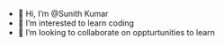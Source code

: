 - 👋 Hi, I’m @Sunith Kumar
- 👀 I’m interested to learn coding
- 💞️ I’m looking to collaborate on oppturtunities to learn

<!---
annukuma/annukuma is a ✨ special ✨ repository because its `README.md` (this file) appears on your GitHub profile.
You can click the Preview link to take a look at your changes.
--->
